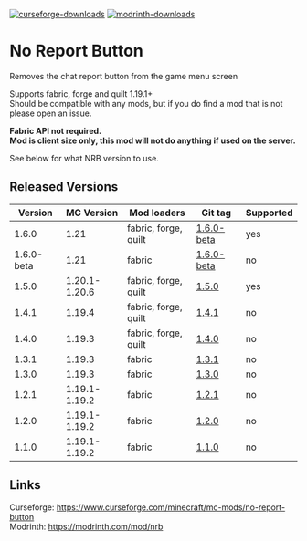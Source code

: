 [![curseforge-downloads](https://cf.way2muchnoise.eu/full_658722_downloads.svg)](https://www.curseforge.com/minecraft/mc-mods/no-report-button)
[![modrinth-downloads](https://img.shields.io/modrinth/dt/9WJeSpTH?logo=Modrinth)](https://modrinth.com/mod/nrb)

# No Report Button
Removes the chat report button from the game menu screen

Supports fabric, forge and quilt 1.19.1+\
Should be compatible with any mods, but if you do find a mod that is not please open an issue.

**Fabric API not required.**\
**Mod is client size only, this mod will not do anything if used on the server.**

See below for what NRB version to use.

## Released Versions
| Version    | MC Version    | Mod loaders          | Git tag                                                                             | Supported |
|------------|---------------|----------------------|-------------------------------------------------------------------------------------|-----------|
| 1.6.0      | 1.21          | fabric, forge, quilt | [1.6.0-beta](https://github.com/Lucaslah/No-Report-Button/releases/tag/v1.6.0)      | yes       |
| 1.6.0-beta | 1.21          | fabric               | [1.6.0-beta](https://github.com/Lucaslah/No-Report-Button/releases/tag/v1.6.0-beta) | no        |
| 1.5.0      | 1.20.1-1.20.6 | fabric, forge, quilt | [1.5.0](https://github.com/Lucaslah/No-Report-Button/releases/tag/v1.5.0)           | yes       |
| 1.4.1      | 1.19.4        | fabric, forge, quilt | [1.4.1](https://github.com/Lucaslah/No-Report-Button/releases/tag/v1.4.1)           | no        |
| 1.4.0      | 1.19.3        | fabric, forge, quilt | [1.4.0](https://github.com/Lucaslah/No-Report-Button/releases/tag/v1.4.0)           | no        |
| 1.3.1      | 1.19.3        | fabric               | [1.3.1](https://github.com/Lucaslah/No-Report-Button/releases/tag/v1.3.1)           | no        |
| 1.3.0      | 1.19.3        | fabric               | [1.3.0](https://github.com/Lucaslah/No-Report-Button/releases/tag/v1.3.0)           | no        |
| 1.2.1      | 1.19.1-1.19.2 | fabric               | [1.2.1](https://github.com/Lucaslah/No-Report-Button/releases/tag/v1.2.1)           | no        |
| 1.2.0      | 1.19.1-1.19.2 | fabric               | [1.2.0](https://github.com/Lucaslah/No-Report-Button/releases/tag/v1.2.0)           | no        |
| 1.1.0      | 1.19.1-1.19.2 | fabric               | [1.1.0](https://github.com/Lucaslah/No-Report-Button/releases/tag/v1.1.0)           | no        |

## Links
Curseforge: https://www.curseforge.com/minecraft/mc-mods/no-report-button <br>
Modrinth: https://modrinth.com/mod/nrb

